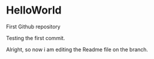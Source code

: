 # HelloWorld
First Github repository

Testing the first commit.

Alright, so now i am editing the Readme file on the branch.
